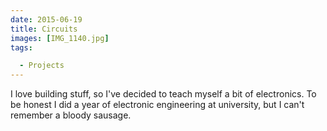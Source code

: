 ```yaml
---
date: 2015-06-19
title: Circuits
images: [IMG_1140.jpg]
tags:

  - Projects
---
```

I love building stuff, so I've decided to teach myself a bit of electronics. To be honest I did a year of electronic engineering at university, but I can't remember a bloody sausage.